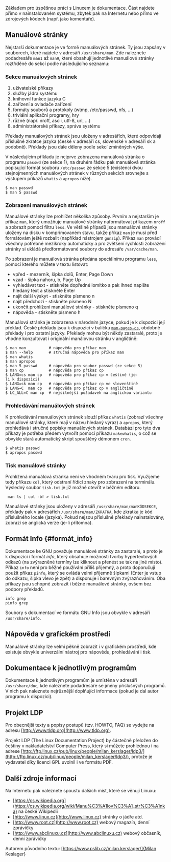Základem pro úspěšnou práci s Linuxem je dokumentace. Část najdete přímo
v nainstalovaném systému, zbytek pak na Internetu nebo přímo ve
zdrojových kódech (např. jako komentáře).

Manuálové stránky
-----------------

Nejstarší dokumentace je ve formě manuálových stránek. Ty jsou zapsány v
souborech, které najdete v adresáři `/usr/share/man`. Zde naleznete
podadresáře `man1` až `man9`, které obsahují jednotlivé manuálové
stránky roztříděné do sekcí podle následujícího seznamu:

### Sekce manuálových stránek

1.  uživatelské příkazy
2.  služby jádra systému
3.  knihovní funkce jazyka C
4.  zařízení a ovladače zařízení
5.  formáty souborů a protokoly (wtmp, /etc/passwd, nfs, \...)
6.  triviální aplikační programy, hry
7.  různé (např. nroff, ascii, utf-8, url, \...)
8.  administrátorské příkazy, správa systému

Překlady manuálových stránek jsou uloženy v adresářích, které odpovídají
příslušné zkratce jazyka (české v adresáři cs, slovenské v adresáři sk a
podobně). Překlady jsou dále děleny podle sekcí zmíněných výše.

V následujícím příkladu je nejprve zobrazena manuálová stránka o
programu `passwd` (ze sekce 1), na druhém řádku pak manuálová stránka
popisující formát souboru `/etc/passwd` ze sekce 5 (existenci dvou
stejnojmenných manuálových stránek v různých sekcích srovnejte s
výstupem příkazů `whatis` a `apropos` níže).

`$ man passwd`\
`$ man 5 passwd`

### Zobrazení manuálových stránek

Manuálové stránky lze prohlížet několika způsoby. Prvním a nejstarším je
příkaz `man`, který umožňuje manuálové stránky naformátovat příkazem
`nroff` a zobrazit pomocí filtru `less`. Ve většině případů jsou
manuálové stránky uloženy na disku v komprimovaném stavu, takže příkaz
`man` je musí před formátovám ještě rozbalit (například nástrojem
`gunzip`). Příkaz `man` provádí všechny potřebné mezikroky automaticky a
pro zvětšení rychlosti zobrazení stránky si ukládá předformátované
soubory do adresáře `/var/cache/man`.

Po zobrazení je manuálová stránka předána speciálnímu programu `less`,
pomocí kterého můžete v textu listovat:

-   vpřed - mezerník, šipka dolů, Enter, Page Down
-   vzad - šipka nahoru, b, Page Up
-   vyhledávat text - stiskněte dopředné lomítko a pak ihned napište
    hledaný text a stiskněte Enter
-   najít další výskyt - stiskněte písmeno n
-   najít předchozí - stiskněte písmeno N
-   ukončit prohlížení manuálové stránky - stiskněte písmeno q
-   nápověda - stiskněte písmeno h

Manuálová stránka je zobrazena v národním jazyce, pokud je k dispozici
její překlad. České překlady jsou k dispozici v balíčku
[`man-pages-cs`](man-pages-cs "wikilink"), obdobně překlady i pro
ostatní jazyky. Překlady mohou být někdy zastaralé, proto je vhodné
konzultovat i originální manálovou stránku v angličtině:

`$ man man          # nápověda pro příkaz man`\
`$ man --help       # stručná nápověda pro příkaz man`\
`$ man whatis`\
`$ man apropos`\
`$ man 5 passwd     # nápověda pro soubor passwd (ze sekce 5)`\
`$ man cp           # nápověda pro příkaz cp`\
`$ LANG=cs man cp   # nápověda pro příkaz cp v češtině (je-li k dispozici)`\
`$ LANG=sk man cp   # nápověda pro příkaz cp ve slovenštině`\
`$ LANG=C  man cp   # nápověda pro příkaz cp v angličtině`\
`$ LC_ALL=C man cp  # nejsilnější požadavek na anglickou variantu`

### Prohledávání manuálových stránek

K prohledávání manuálových stránek slouží příkaz `whatis` (zobrazí
všechny manuálové stránky, které mají v názvu hledaný výraz) a
`apropos`, který prohledává i stručné popisky manuálových stránek.
Databázi pro tyto dva příkazy je potřeba předem vytvořit pomocí příkazu
`makewhatis`, o což se obvykle stará automatický skript spouštěný
démonem `cron`.

`$ whatis passwd`\
`$ apropos passwd`

### Tisk manuálové stránky

Prohlížená manuálová stránka není ve vhodném tvaru pro tisk. Využijeme
tedy příkazu `col`, který odstraní řídící znaky pro zobrazení na
terminálu. Výsledný soubor `tisk.txt` je již možné otevřít v běžném
editoru.

` man ls | col -bf > tisk.txt`

Manuálové stránky jsou uloženy v adresáři `/usr/share/man/manKÓDSEKCE`,
překlady pak v adresářích `/usr/share/man/ZKRATKA`, kde zkratka je kód
příslušného locale (jazyka). Pokud nejsou příslušné překlady
nainstalovány, zobrazí se anglická verze (je-li přítomna).

Formát Info {#formát_info}
-----------

Dokumentace ke GNU považuje manuálové stránky za zastaralé, a proto je k
dispozici i formát *info*, který obsahuje možnosti tvorby hypertextových
odkazů (na zvýrazněné termíny lze kliknout a přenést se tak na jiné
místo). Příkaz `info` není pro běžné používání příliš příjemný, a proto
doporučuji použít příkaz `pinfo`, který se ovládá velmi příjemně šipkami
(Enter je vstup do odkazu, šipka vlevo je zpět) a disponuje i barevným
zvýrazňováním. Oba příkazy jsou schopné zobrazit i běžné manuálové
stránky, ovšem bez podpory překladů.

`info grep`\
`pinfo grep`

Soubory s dokumentací ve formátu GNU Info jsou obvykle v adresáři
`/usr/share/info`.

Nápověda v grafickém prostředí
------------------------------

Manuálové stránky lze velmi pěkně zobrazit i v grafickém prostředí, kde
existuje obvykle univerzální nástroj pro nápovědu, prohledávání i tisk.

Dokumentace k jednotlivým programům
-----------------------------------

Dokumentace k jednotlivým programům je umístěna v adresáři
`/usr/share/doc`, kde naleznete podadresáře se jmény příslušných
programů. V nich pak naleznete nejrůznější doplňující informace (pokud
je dal autor programu k dispozici).

Projekt LDP
-----------

Pro obecnější texty a popisy postupů (tzv. HOWTO, FAQ) se vydejte na
adresu [http://www.tldp.org](http://www.tldp.org).

Projekt LDP (The Linux Documentation Project) by částečně přeložen do
češtiny v nakladatelství Computer Press, který si můžete prohlédnou i na
adrese [http://ftp.linux.cz/pub/linux/people/milan_kerslager/ldp3/](http://ftp.linux.cz/pub/linux/people/milan_kerslager/ldp3/),
protože je vydavatel díky licenci GPL uvolnil i ve formátu PDF.

Další zdroje informací
----------------------

Na Internetu pak naleznete spoustu dalších míst, které se věnují Linuxu:

- [https://cs.wikipedia.org](https://cs.wikipedia.org/wiki/Manu%C3%A1lov%C3%A1_str%C3%A1nka) na české Wikipedii
- [http://www.linux.cz](http://www.linux.cz) stránky o jádře atd.
- [http://www.root.cz](http://www.root.cz) webový magazín, denní zprávičky
- [http://www.abclinuxu.cz](http://www.abclinuxu.cz) webový občasník, denní zprávičky

Autorem původního textu: [https://www.pslib.cz/milan.kerslager/]{Milan Keslager}